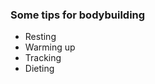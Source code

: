 ### Some tips for bodybuilding
- Resting <!-- .element: class="fragment" -->
- Warming up <!-- .element: class="fragment" -->
- Tracking <!-- .element: class="fragment" -->
- Dieting <!-- .element: class="fragment" -->

